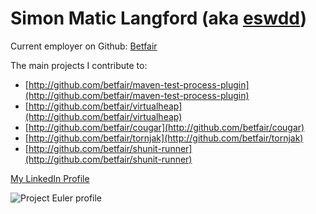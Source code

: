 ---
---
Simon Matic Langford (aka [eswdd](https://github.com/eswdd))
================================

Current employer on Github: [Betfair](http://betfair.github.io)

The main projects I contribute to:
* [http://github.com/betfair/maven-test-process-plugin](http://github.com/betfair/maven-test-process-plugin)
* [http://github.com/betfair/virtualheap](http://github.com/betfair/virtualheap)
* [http://github.com/betfair/cougar](http://github.com/betfair/cougar)
* [http://github.com/betfair/tornjak](http://github.com/betfair/tornjak)
* [http://github.com/betfair/shunit-runner](http://github.com/betfair/shunit-runner)

[My LinkedIn Profile](http://www.linkedin.com/in/maticlangford)

![Project Euler profile](http://projecteuler.net/profile/eswdd.png)
